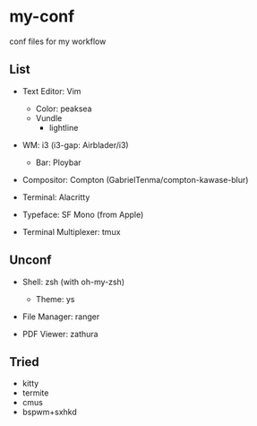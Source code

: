 # my-conf
conf files for my workflow

## List

* Text Editor: Vim
    * Color: peaksea
    * Vundle
        * lightline

* WM: i3 (i3-gap: Airblader/i3)
    * Bar: Ploybar

* Compositor: Compton (GabrielTenma/compton-kawase-blur)

* Terminal: Alacritty

* Typeface: SF Mono (from Apple)

* Terminal Multiplexer: tmux

## Unconf

* Shell: zsh (with oh-my-zsh)
    * Theme: ys

* File Manager: ranger

* PDF Viewer: zathura

## Tried

* kitty
* termite
* cmus
* bspwm+sxhkd


